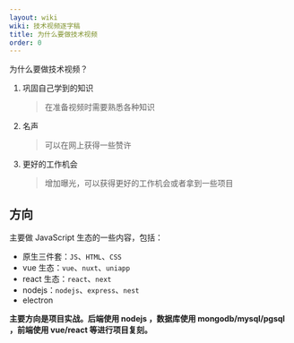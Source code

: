```yaml
---
layout: wiki
wiki: 技术视频逐字稿
title: 为什么要做技术视频
order: 0
---
```


为什么要做技术视频？

1. 巩固自己学到的知识
   > 在准备视频时需要熟悉各种知识
2. 名声
   > 可以在网上获得一些赞许
3. 更好的工作机会
   > 增加曝光，可以获得更好的工作机会或者拿到一些项目

## 方向

主要做 JavaScript 生态的一些内容，包括：

- 原生三件套：`JS`、`HTML`、`CSS`
- vue 生态：`vue`、`nuxt`、`uniapp`
- react 生态：`react`、`next`
- nodejs：`nodejs`、`express`、`nest`
- electron

**主要方向是项目实战。后端使用 nodejs ，数据库使用 mongodb/mysql/pgsql ，前端使用 vue/react 等进行项目复刻。**
